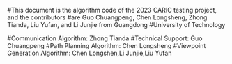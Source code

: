 #This document is the algorithm code of the 2023 CARIC testing project, and the contributors #are Guo Chuangpeng, Chen Longsheng, Zhong Tianda, Liu Yufan, and Li Junjie from Guangdong #University of Technology

#Communication Algorithm: Zhong Tianda 
#Technical Support: Guo Chuangpeng
#Path Planning Algorithm: Chen Longsheng
#Viewpoint Generation Algorithm: Chen Longshen,Li Junjie,Liu Yufan
